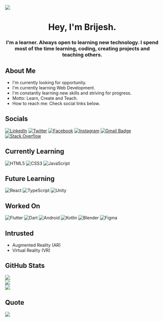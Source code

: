 [![](https://visitcount.itsvg.in/api?id=iambrijeshtoo&icon=0&color=0)](https://visitcount.itsvg.in)

<!-- ![MasterHead](https://1.bp.blogspot.com/-7A4WynwLsMw/XbBpCXG8fHI/AAAAAAAAMt4/uOa1bpLskYgrwGbllhSu2SDj_Mig8SXJQCLcBGAsYHQ/s1600/2000_600px.gif) -->

<h1 align="center">Hey, I'm Brijesh.</h1>
<h3 align="center">I'm a learner. Always open to learning new technology. I spend most of the time learning, coding, creating projects and teaching others.</h3>

## About Me

- I'm currently looking for opportunity.
- I'm currently learning Web Development.
- I'm constantly learning new skills and striving for progress.
- Motto: Learn, Create and Teach.
- How to reach me: Check social links below.

## Socials

[![LinkedIn](https://img.shields.io/badge/LinkedIn-%230077B5.svg?logo=linkedin&logoColor=white)](https://linkedin.com/in/iambrijeshtoo) [![Twitter](https://img.shields.io/badge/Twitter-%231DA1F2.svg?logo=Twitter&logoColor=white)](https://twitter.com/iambrijeshtoo) [![Facebook](https://img.shields.io/badge/Facebook-%231877F2.svg?logo=Facebook&logoColor=white)](https://facebook.com/iambrijeshtoo) [![Instagram](https://img.shields.io/badge/Instagram-%23E4405F.svg?logo=Instagram&logoColor=white)](https://instagram.com/iambrijeshtoo) [![Gmail Badge](https://img.shields.io/badge/-Gmail-c0392b?style=flat&labelColor=c0392b&logo=gmail&logoColor=white)](mailto:chavdabrijeshkumar25@gmail.com)[![Stack Overflow](https://img.shields.io/badge/-Stackoverflow-FE7A16?logo=stack-overflow&logoColor=white)](https://stackoverflow.com/users/16780183)

 <!-- [![Reddit](https://img.shields.io/badge/Reddit-%23FF4500.svg?logo=Reddit&logoColor=white)](https://reddit.com/user/be-brijesh)  -->

## Currently Learning

![HTML5](https://img.shields.io/badge/html5-%23E34F26.svg?style=for-the-badge&logo=html5&logoColor=white) ![CSS3](https://img.shields.io/badge/css3-%231572B6.svg?style=for-the-badge&logo=css3&logoColor=white) ![JavaScript](https://img.shields.io/badge/javascript-%23323330.svg?style=for-the-badge&logo=javascript&logoColor=%23F7DF1E)

## Future Learning

![React](https://img.shields.io/badge/react-%2320232a.svg?style=for-the-badge&logo=react&logoColor=%2361DAFB) ![TypeScript](https://img.shields.io/badge/typescript-%23007ACC.svg?style=for-the-badge&logo=typescript&logoColor=white) ![Unity](https://img.shields.io/badge/unity-%23000000.svg?style=for-the-badge&logo=unity&logoColor=white)

## Worked On

![Flutter](https://img.shields.io/badge/Flutter-%2302569B.svg?style=for-the-badge&logo=Flutter&logoColor=white) ![Dart](https://img.shields.io/badge/dart-%230175C2.svg?style=for-the-badge&logo=dart&logoColor=white) ![Android](https://img.shields.io/badge/Android-3DDC84?style=for-the-badge&logo=android&logoColor=white) ![Kotlin](https://img.shields.io/badge/kotlin-%237F52FF.svg?style=for-the-badge&logo=kotlin&logoColor=white) ![Blender](https://img.shields.io/badge/blender-%23F5792A.svg?style=for-the-badge&logo=blender&logoColor=white) ![Figma](https://img.shields.io/badge/figma-%23F24E1E.svg?style=for-the-badge&logo=figma&logoColor=white)

## Intrusted

- Augmented Reality (AR)
- Virtual Reality (VR)

## GitHub Stats

![](https://github-readme-stats.vercel.app/api?username=iambrijeshtoo&theme=dark&hide_border=true&include_all_commits=true&count_private=true)<br/>
![](https://github-readme-streak-stats.herokuapp.com/?user=iambrijeshtoo&theme=dark&hide_border=true)<br/>
![](https://github-readme-stats.vercel.app/api/top-langs/?username=iambrijeshtoo&theme=dark&hide_border=true&include_all_commits=true&count_private=true&layout=compact)

## Quote

![](https://quotes-github-readme.vercel.app/api?type=horizontal&theme=radical)

<!-- Proudly created with GPRM ( https://gprm.itsvg.in ) -->
